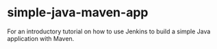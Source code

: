 # simple-java-maven-app
For an introductory tutorial on how to use Jenkins to build a simple Java application with Maven. 
